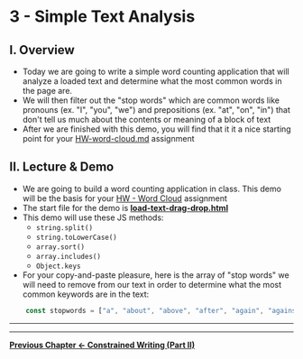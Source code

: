 # 3 - Simple Text Analysis

## I. Overview
- Today we are going to write a simple word counting application that will analyze a loaded text and determine what the most common words in the page are.
- We will then filter out the "stop words" which are common words like pronouns (ex. "I", "you", "we") and prepositions (ex. "at", "on", "in") that don't tell us much about the contents or meaning of a block of text
- After we are finished with this demo, you will find that it it a nice starting point for your [HW-word-cloud.md](./HW-word-cloud.md) assignment

## II. Lecture & Demo
- We are going to build a word counting application in class. This demo will be the basis for your [HW - Word Cloud](./HW-word-cloud.md) assignment
- The start file for the demo is [**load-text-drag-drop.html**](./text-1.md/#I-D)
- This demo will use these JS methods:
  - `string.split()`
  - `string.toLowerCase()`
  - `array.sort()`
  - `array.includes()`
  - `Object.keys`
- For your copy-and-paste pleasure, here is the array of "stop words" we will need to remove from our text in order to determine what the most common keywords are in the text:

```js
	const stopwords = ["a", "about", "above", "after", "again", "against", "all", "am", "an", "and", "any","are","aren't","as","at","be","because","been","before","being","below","between","both","but","by","can't","cannot","could","couldn't","did","didn't","do","does","doesn't","doing","don't","down","during","each","few","for","from","further","had","hadn't","has","hasn't","have","haven't","having","he","he'd","he'll","he's","her","here","here's","hers","herself","him","himself","his","how","how's","i","i'd","i'll","i'm","i've","if","in","into","is","isn't","it","it's","its","itself","let's","me","more","most","mustn't","my","myself","no","nor","not","of","off","on","once","only","or","other","ought","our","ours","ourselves","out","over","own","same","shan't","she","she'd","she'll","she's","should","shouldn't","so","some","such","than","that","that's","the","their","theirs","them","themselves","then","there","there's","these","they","they'd","they'll","they're","they've","this","those","through","to","too","under","until","up","very","was","wasn't","we","we'd","we'll","we're","we've","were","weren't","what","what's","when","when's","where","where's","which","while","who","who's","whom","why","why's","with","won't","would","wouldn't","you","you'd","you'll","you're","you've","your","yours","yourself","yourselves"];
```

<hr><hr>

**[Previous Chapter <- Constrained Writing (Part II)](text-2.md)**
